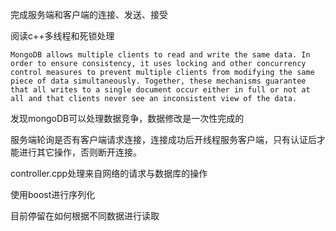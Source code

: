 完成服务端和客户端的连接、发送、接受



阅读c++多线程和死锁处理

```
MongoDB allows multiple clients to read and write the same data. In order to ensure consistency, it uses locking and other concurrency control measures to prevent multiple clients from modifying the same piece of data simultaneously. Together, these mechanisms guarantee that all writes to a single document occur either in full or not at all and that clients never see an inconsistent view of the data.
```

发现mongoDB可以处理数据竞争，数据修改是一次性完成的



服务端轮询是否有客户端请求连接，连接成功后开线程服务客户端，只有认证后才能进行其它操作，否则断开连接。

controller.cpp处理来自网络的请求与数据库的操作

使用boost进行序列化



目前停留在如何根据不同数据进行读取